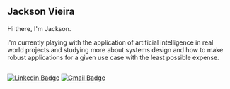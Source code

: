 ## Jackson Vieira 

Hi there, I'm Jackson.

i'm currently playing with the application of artificial intelligence in real world projects and studying more about systems design 
and how to make robust applications for a given use case with the least possible expense.

##
[![Linkedin Badge](https://img.shields.io/badge/-Linkedin-6633cc?style=flat-square&labelColor=6633cc&logo=linkedin&logoColor=white&link=https://www.linkedin.com/in/jackson-vieira-8b6515250)](https://www.linkedin.com/in/jackson-vieira-8b6515250) 
[![Gmail Badge](https://img.shields.io/badge/-Gmail-6633cc?style=flat-square&logo=Gmail&logoColor=white&link=mailto:jacksonvieiira12@gmail.com)](mailto:jacksonvieiira12@gmail.com)
